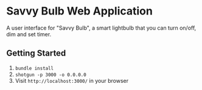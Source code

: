 Savvy Bulb Web Application
=============
A user interface for "Savvy Bulb", a smart lightbulb that you can turn on/off, dim and set timer. 

## Getting Started
1. `bundle install`
2. `shotgun -p 3000 -o 0.0.0.0`
3. Visit `http://localhost:3000/` in your browser


